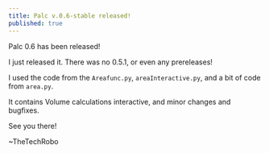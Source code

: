 ```yaml
---
title: Palc v.0.6-stable released!
published: true
---
```

Palc 0.6 has been released!

I just released it. There was no 0.5.1, or even any prereleases!

I used the code from the `Areafunc.py`, `areaInteractive.py`, and a bit of code from `area.py`. 

It contains Volume calculations interactive, and minor changes and bugfixes.

See you there!

~TheTechRobo
